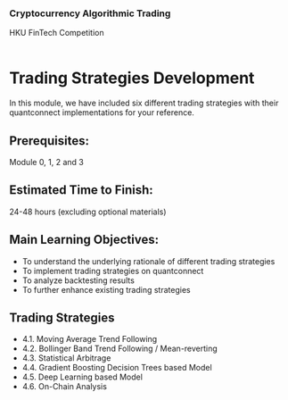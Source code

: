 ### Cryptocurrency Algorithmic Trading
HKU FinTech Competition
<br><br>

# Trading Strategies Development

In this module, we have included six different trading strategies with their quantconnect implementations for your reference.

## Prerequisites:
Module 0, 1, 2 and 3

## Estimated Time to Finish:
24-48 hours (excluding optional materials)

## Main Learning Objectives:

- To understand the underlying rationale of different trading strategies
- To implement trading strategies on quantconnect
- To analyze backtesting results
- To further enhance existing trading strategies

## Trading Strategies

- 4.1. Moving Average Trend Following
- 4.2. Bollinger Band Trend Following / Mean-reverting
- 4.3. Statistical Arbitrage
- 4.4. Gradient Boosting Decision Trees based Model
- 4.5. Deep Learning based Model
- 4.6. On-Chain Analysis
